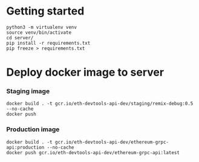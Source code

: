 # Getting started
```
python3 -m virtualenv venv
source venv/bin/activate
cd server/
pip install -r requirements.txt
pip freeze > requirements.txt
```

# Deploy docker image to server
### Staging image
```
docker build . -t gcr.io/eth-devtools-api-dev/staging/remix-debug:0.5 --no-cache
docker push
```
### Production image
```
docker build . -t gcr.io/eth-devtools-api-dev/ethereum-grpc-api:production --no-cache
docker push gcr.io/eth-devtools-api-dev/ethereum-grpc-api:latest
```